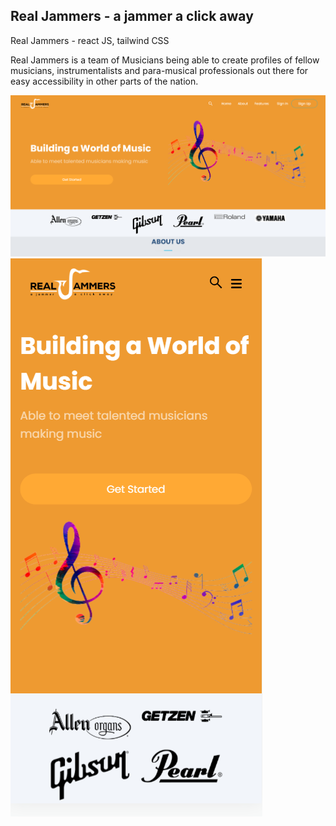 ## Real Jammers - a jammer a click away

Real Jammers - react JS, tailwind CSS

Real Jammers is a team of Musicians being able to create profiles of fellow musicians, instrumentalists and para-musical professionals out there for easy accessibility in other parts of the nation.

![landing-pc!](Capture1.PNG)
![landing-mobile!](Capture2.PNG)
